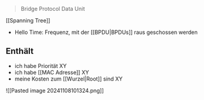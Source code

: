 > Bridge Protocol Data Unit

[[Spanning Tree]]
- Hello Time: Frequenz, mit der [[BPDU|BPDUs]] raus geschossen werden

## Enthält
- ich habe Priorität XY
- ich habe [[MAC Adresse]] XY
- meine Kosten zum [[Wurzel|Root]] sind XY

![[Pasted image 20241108101324.png]]